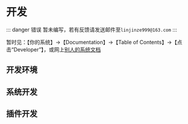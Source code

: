 # 开发

::: danger 错误
暂未编写，若有反馈请发送邮件至`linjinze999@163.com`
:::

暂时见：【你的系统】->【Documentation】->【Table of Contents】->【点击“Developer”】，或网上[别人的系统文档](http://gerrit.aokp.co/Documentation/index.html#_developer)

## 开发环境

## 系统开发

## 插件开发

